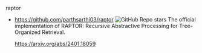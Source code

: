 
raptor
- https://github.com/parthsarthi03/raptor  ![GitHub Repo stars](https://img.shields.io/github/stars/parthsarthi03/raptor?style=social)
  The official implementation of RAPTOR: Recursive Abstractive Processing for Tree-Organized Retrieval.
  
  https://arxiv.org/abs/2401.18059
